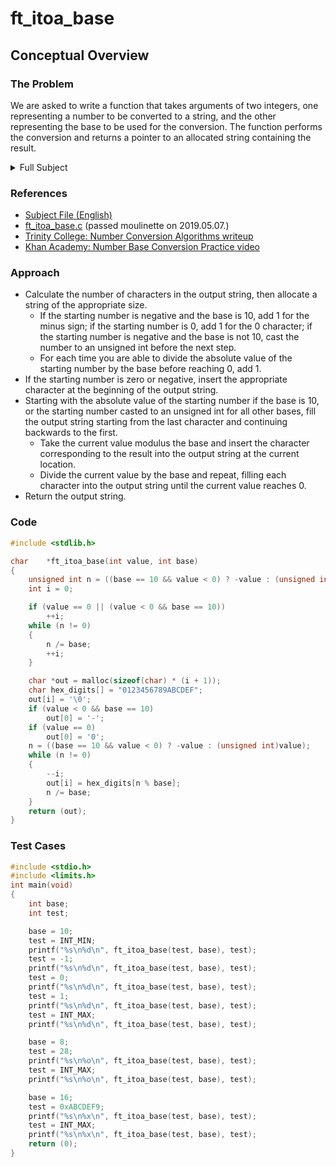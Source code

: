 # ft_itoa_base

## Conceptual Overview
### The Problem
We are asked to write a function that takes arguments of two integers, one representing a number to be converted to a string, and the other representing the base to be used for the conversion. The function performs the conversion and returns a pointer to an allocated string containing the result.

<details>
	<summary>Full Subject</summary>

```
	Assignment name  : ft_itoa_base
	Expected files   : ft_itoa_base.c
	Allowed functions: malloc
	--------------------------------------------------------------------------------

	Write a function that converts an integer value to a null-terminated string
	using the specified base and stores the result in a char array that you must
	allocate.

	The base is expressed as an integer, from 2 to 16. The characters comprising
	the base are the digits from 0 to 9, followed by uppercase letter from A to F.

	For example, base 4 would be "0123" and base 16 "0123456789ABCDEF".

	If base is 10 and value is negative, the resulting string is preceded with a
	minus sign (-). With any other base, value is always considered unsigned.

	Your function must be declared as follows:

	char	*ft_itoa_base(int value, int base);
```
</details>

### References
* [Subject File (English)](subject.en.txt)
* [ft_itoa_base.c](ft_itoa_base.c) (passed moulinette on 2019.05.07.)
* [Trinity College: Number Conversion Algorithms writeup](http://www.cs.trincoll.edu/~ram/cpsc110/inclass/conversions.html)
* [Khan Academy: Number Base Conversion Practice video](https://www.youtube.com/watch?v=Fpm-E5v6ddc)

### Approach
* Calculate the number of characters in the output string, then allocate a string of the appropriate size.
	* If the starting number is negative and the base is 10, add 1 for the minus sign; if the starting number is 0, add 1 for the 0 character; if the starting number is negative and the base is not 10, cast the number to an unsigned int before the next step.
	* For each time you are able to divide the absolute value of the starting number by the base before reaching 0, add 1.
* If the starting number is zero or negative, insert the appropriate character at the beginning of the output string.
* Starting with the absolute value of the starting number if the base is 10, or the starting number casted to an unsigned int for all other bases, fill the output string starting from the last character and continuing backwards to the first.
	* Take the current value modulus the base and insert the character corresponding to the result into the output string at the current location.
	* Divide the current value by the base and repeat, filling each character into the output string until the current value reaches 0.
* Return the output string.

### Code
```C
#include <stdlib.h>

char	*ft_itoa_base(int value, int base)
{
	unsigned int n = ((base == 10 && value < 0) ? -value : (unsigned int)value);
	int i = 0;

	if (value == 0 || (value < 0 && base == 10))
		++i;
	while (n != 0)
	{
		n /= base;
		++i;
	}

	char *out = malloc(sizeof(char) * (i + 1));
	char hex_digits[] = "0123456789ABCDEF";
	out[i] = '\0';
	if (value < 0 && base == 10)
		out[0] = '-';
	if (value == 0)
		out[0] = '0';
	n = ((base == 10 && value < 0) ? -value : (unsigned int)value);
	while (n != 0)
	{
		--i;
		out[i] = hex_digits[n % base];
		n /= base;
	}
	return (out);
}
```

### Test Cases
```C
#include <stdio.h>
#include <limits.h>
int	main(void)
{
	int base;
	int test;

	base = 10;
	test = INT_MIN;
	printf("%s\n%d\n", ft_itoa_base(test, base), test);
	test = -1;
	printf("%s\n%d\n", ft_itoa_base(test, base), test);
	test = 0;
	printf("%s\n%d\n", ft_itoa_base(test, base), test);
	test = 1;
	printf("%s\n%d\n", ft_itoa_base(test, base), test);
	test = INT_MAX;
	printf("%s\n%d\n", ft_itoa_base(test, base), test);

	base = 8;
	test = 28;
	printf("%s\n%o\n", ft_itoa_base(test, base), test);
	test = INT_MAX;
	printf("%s\n%o\n", ft_itoa_base(test, base), test);

	base = 16;
	test = 0xABCDEF9;
	printf("%s\n%x\n", ft_itoa_base(test, base), test);
	test = INT_MAX;
	printf("%s\n%x\n", ft_itoa_base(test, base), test);
	return (0);
}
```